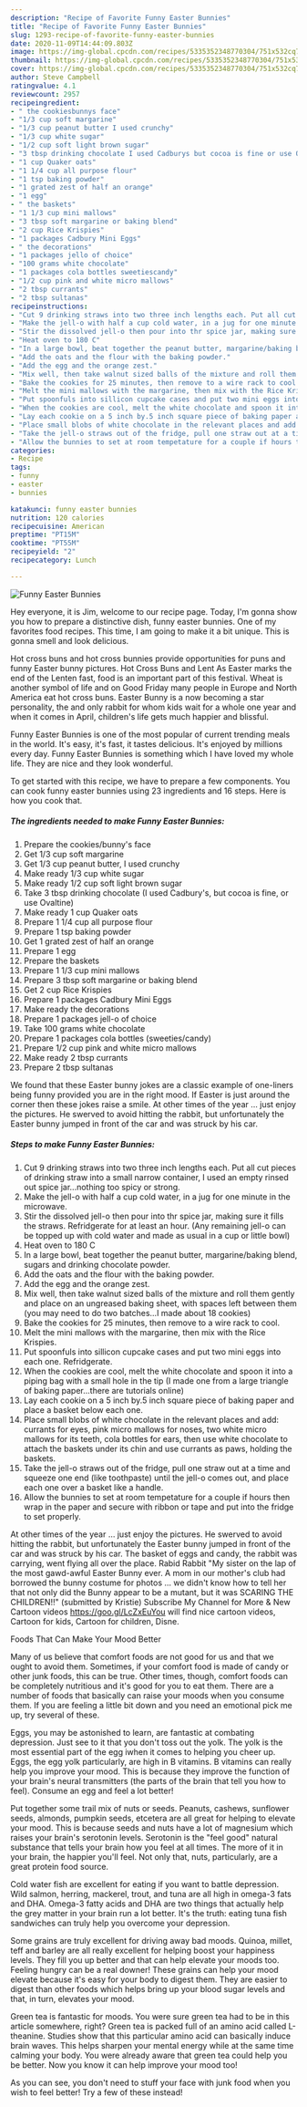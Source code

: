 ```yaml
---
description: "Recipe of Favorite Funny Easter Bunnies"
title: "Recipe of Favorite Funny Easter Bunnies"
slug: 1293-recipe-of-favorite-funny-easter-bunnies
date: 2020-11-09T14:44:09.803Z
image: https://img-global.cpcdn.com/recipes/5335352348770304/751x532cq70/funny-easter-bunnies-recipe-main-photo.jpg
thumbnail: https://img-global.cpcdn.com/recipes/5335352348770304/751x532cq70/funny-easter-bunnies-recipe-main-photo.jpg
cover: https://img-global.cpcdn.com/recipes/5335352348770304/751x532cq70/funny-easter-bunnies-recipe-main-photo.jpg
author: Steve Campbell
ratingvalue: 4.1
reviewcount: 2957
recipeingredient:
- " the cookiesbunnys face"
- "1/3 cup soft margarine"
- "1/3 cup peanut butter I used crunchy"
- "1/3 cup white sugar"
- "1/2 cup soft light brown sugar"
- "3 tbsp drinking chocolate I used Cadburys but cocoa is fine or use Ovaltine"
- "1 cup Quaker oats"
- "1 1/4 cup all purpose flour"
- "1 tsp baking powder"
- "1 grated zest of half an orange"
- "1 egg"
- " the baskets"
- "1 1/3 cup mini mallows"
- "3 tbsp soft margarine or baking blend"
- "2 cup Rice Krispies"
- "1 packages Cadbury Mini Eggs"
- " the decorations"
- "1 packages jello of choice"
- "100 grams white chocolate"
- "1 packages cola bottles sweetiescandy"
- "1/2 cup pink and white micro mallows"
- "2 tbsp currants"
- "2 tbsp sultanas"
recipeinstructions:
- "Cut 9 drinking straws into two three inch lengths each. Put all cut pieces of drinking straw into a small narrow container, I used an empty rinsed out spice jar...nothing too spicy or strong."
- "Make the jell-o with half a cup cold water, in a jug for one minute in the microwave."
- "Stir the dissolved jell-o then pour into thr spice jar, making sure it fills the straws. Refridgerate for at least an hour. (Any remaining jell-o can be topped up with cold water and made as usual in a cup or little bowl)"
- "Heat oven to 180 C"
- "In a large bowl, beat together the peanut butter, margarine/baking blend, sugars and drinking chocolate powder."
- "Add the oats and the flour with the baking powder."
- "Add the egg and the orange zest."
- "Mix well, then take walnut sized balls of the mixture and roll them gently and place on an ungreased baking sheet, with spaces left between them (you may need to do two batches...I made about 18 cookies)"
- "Bake the cookies for 25 minutes, then remove to a wire rack to cool."
- "Melt the mini mallows with the margarine, then mix with the Rice Krispies."
- "Put spoonfuls into sillicon cupcake cases and put two mini eggs into each one. Refridgerate."
- "When the cookies are cool, melt the white chocolate and spoon it into a piping bag with a small hole in the tip (I made one from a large triangle of baking paper...there are tutorials online)"
- "Lay each cookie on a 5 inch by.5 inch square piece of baking paper and place a basket below each one."
- "Place small blobs of white chocolate in the relevant places and add: currants for eyes, pink micro mallows for noses, two white micro mallows for its teeth, cola bottles for ears, then use white chocolate to attach the baskets under its chin and use currants as paws, holding the baskets."
- "Take the jell-o straws out of the fridge, pull one straw out at a time and squeeze one end (like toothpaste) until the jell-o comes out, and place each one over a basket like a handle."
- "Allow the bunnies to set at room tempetature for a couple if hours then wrap in the paper and secure with ribbon or tape and put into the fridge to set properly."
categories:
- Recipe
tags:
- funny
- easter
- bunnies

katakunci: funny easter bunnies 
nutrition: 120 calories
recipecuisine: American
preptime: "PT15M"
cooktime: "PT55M"
recipeyield: "2"
recipecategory: Lunch

---
```



![Funny Easter Bunnies](https://img-global.cpcdn.com/recipes/5335352348770304/751x532cq70/funny-easter-bunnies-recipe-main-photo.jpg)

Hey everyone, it is Jim, welcome to our recipe page. Today, I'm gonna show you how to prepare a distinctive dish, funny easter bunnies. One of my favorites food recipes. This time, I am going to make it a bit unique. This is gonna smell and look delicious.

Hot cross buns and hot cross bunnies provide opportunities for puns and funny Easter bunny pictures. Hot Cross Buns and Lent As Easter marks the end of the Lenten fast, food is an important part of this festival. Wheat is another symbol of life and on Good Friday many people in Europe and North America eat hot cross buns. Easter Bunny is a now becoming a star personality, the and only rabbit for whom kids wait for a whole one year and when it comes in April, children&#39;s life gets much happier and blissful.

Funny Easter Bunnies is one of the most popular of current trending meals in the world. It's easy, it's fast, it tastes delicious. It's enjoyed by millions every day. Funny Easter Bunnies is something which I have loved my whole life. They are nice and they look wonderful.


To get started with this recipe, we have to prepare a few components. You can cook funny easter bunnies using 23 ingredients and 16 steps. Here is how you cook that.

<!--inarticleads1-->

##### The ingredients needed to make Funny Easter Bunnies:

1. Prepare  the cookies/bunny&#39;s face
1. Get 1/3 cup soft margarine
1. Get 1/3 cup peanut butter, I used crunchy
1. Make ready 1/3 cup white sugar
1. Make ready 1/2 cup soft light brown sugar
1. Take 3 tbsp drinking chocolate (I used Cadbury&#39;s, but cocoa is fine, or use Ovaltine)
1. Make ready 1 cup Quaker oats
1. Prepare 1 1/4 cup all purpose flour
1. Prepare 1 tsp baking powder
1. Get 1 grated zest of half an orange
1. Prepare 1 egg
1. Prepare  the baskets
1. Prepare 1 1/3 cup mini mallows
1. Prepare 3 tbsp soft margarine or baking blend
1. Get 2 cup Rice Krispies
1. Prepare 1 packages Cadbury Mini Eggs
1. Make ready  the decorations
1. Prepare 1 packages jell-o of choice
1. Take 100 grams white chocolate
1. Prepare 1 packages cola bottles (sweeties/candy)
1. Prepare 1/2 cup pink and white micro mallows
1. Make ready 2 tbsp currants
1. Prepare 2 tbsp sultanas


We found that these Easter bunny jokes are a classic example of one-liners being funny provided you are in the right mood. If Easter is just around the corner then these jokes raise a smile. At other times of the year … just enjoy the pictures. He swerved to avoid hitting the rabbit, but unfortunately the Easter bunny jumped in front of the car and was struck by his car. 

<!--inarticleads2-->

##### Steps to make Funny Easter Bunnies:

1. Cut 9 drinking straws into two three inch lengths each. Put all cut pieces of drinking straw into a small narrow container, I used an empty rinsed out spice jar...nothing too spicy or strong.
1. Make the jell-o with half a cup cold water, in a jug for one minute in the microwave.
1. Stir the dissolved jell-o then pour into thr spice jar, making sure it fills the straws. Refridgerate for at least an hour. (Any remaining jell-o can be topped up with cold water and made as usual in a cup or little bowl)
1. Heat oven to 180 C
1. In a large bowl, beat together the peanut butter, margarine/baking blend, sugars and drinking chocolate powder.
1. Add the oats and the flour with the baking powder.
1. Add the egg and the orange zest.
1. Mix well, then take walnut sized balls of the mixture and roll them gently and place on an ungreased baking sheet, with spaces left between them (you may need to do two batches...I made about 18 cookies)
1. Bake the cookies for 25 minutes, then remove to a wire rack to cool.
1. Melt the mini mallows with the margarine, then mix with the Rice Krispies.
1. Put spoonfuls into sillicon cupcake cases and put two mini eggs into each one. Refridgerate.
1. When the cookies are cool, melt the white chocolate and spoon it into a piping bag with a small hole in the tip (I made one from a large triangle of baking paper...there are tutorials online)
1. Lay each cookie on a 5 inch by.5 inch square piece of baking paper and place a basket below each one.
1. Place small blobs of white chocolate in the relevant places and add: currants for eyes, pink micro mallows for noses, two white micro mallows for its teeth, cola bottles for ears, then use white chocolate to attach the baskets under its chin and use currants as paws, holding the baskets.
1. Take the jell-o straws out of the fridge, pull one straw out at a time and squeeze one end (like toothpaste) until the jell-o comes out, and place each one over a basket like a handle.
1. Allow the bunnies to set at room tempetature for a couple if hours then wrap in the paper and secure with ribbon or tape and put into the fridge to set properly.


At other times of the year … just enjoy the pictures. He swerved to avoid hitting the rabbit, but unfortunately the Easter bunny jumped in front of the car and was struck by his car. The basket of eggs and candy, the rabbit was carrying, went flying all over the place. Rabid Rabbit &#34;My sister on the lap of the most gawd-awful Easter Bunny ever. A mom in our mother&#39;s club had borrowed the bunny costume for photos … we didn&#39;t know how to tell her that not only did the Bunny appear to be a mutant, but it was SCARING THE CHILDREN!!&#34; (submitted by Kristie) Subscribe My Channel for More &amp; New Cartoon videos https://goo.gl/LcZxEuYou will find nice cartoon videos, Cartoon for kids, Cartoon for children, Disne. 

Foods That Can Make Your Mood Better


Many of us believe that comfort foods are not good for us and that we ought to avoid them. Sometimes, if your comfort food is made of candy or other junk foods, this can be true. Other times, though, comfort foods can be completely nutritious and it's good for you to eat them. There are a number of foods that basically can raise your moods when you consume them. If you are feeling a little bit down and you need an emotional pick me up, try several of these.

Eggs, you may be astonished to learn, are fantastic at combating depression. Just see to it that you don't toss out the yolk. The yolk is the most essential part of the egg iwhen it comes to helping you cheer up. Eggs, the egg yolk particularly, are high in B vitamins. B vitamins can really help you improve your mood. This is because they improve the function of your brain's neural transmitters (the parts of the brain that tell you how to feel). Consume an egg and feel a lot better!

Put together some trail mix of nuts or seeds. Peanuts, cashews, sunflower seeds, almonds, pumpkin seeds, etcetera are all great for helping to elevate your mood. This is because seeds and nuts have a lot of magnesium which raises your brain's serotonin levels. Serotonin is the "feel good" natural substance that tells your brain how you feel at all times. The more of it in your brain, the happier you'll feel. Not only that, nuts, particularly, are a great protein food source.

Cold water fish are excellent for eating if you want to battle depression. Wild salmon, herring, mackerel, trout, and tuna are all high in omega-3 fats and DHA. Omega-3 fatty acids and DHA are two things that actually help the grey matter in your brain run a lot better. It's the truth: eating tuna fish sandwiches can truly help you overcome your depression. 

Some grains are truly excellent for driving away bad moods. Quinoa, millet, teff and barley are all really excellent for helping boost your happiness levels. They fill you up better and that can help elevate your moods too. Feeling hungry can be a real downer! These grains can help your mood elevate because it's easy for your body to digest them. They are easier to digest than other foods which helps bring up your blood sugar levels and that, in turn, elevates your mood.

Green tea is fantastic for moods. You were sure green tea had to be in this article somewhere, right? Green tea is packed full of an amino acid called L-theanine. Studies show that this particular amino acid can basically induce brain waves. This helps sharpen your mental energy while at the same time calming your body. You were already aware that green tea could help you be better. Now you know it can help improve your mood too!

As you can see, you don't need to stuff your face with junk food when you wish to feel better! Try a few of these instead!

